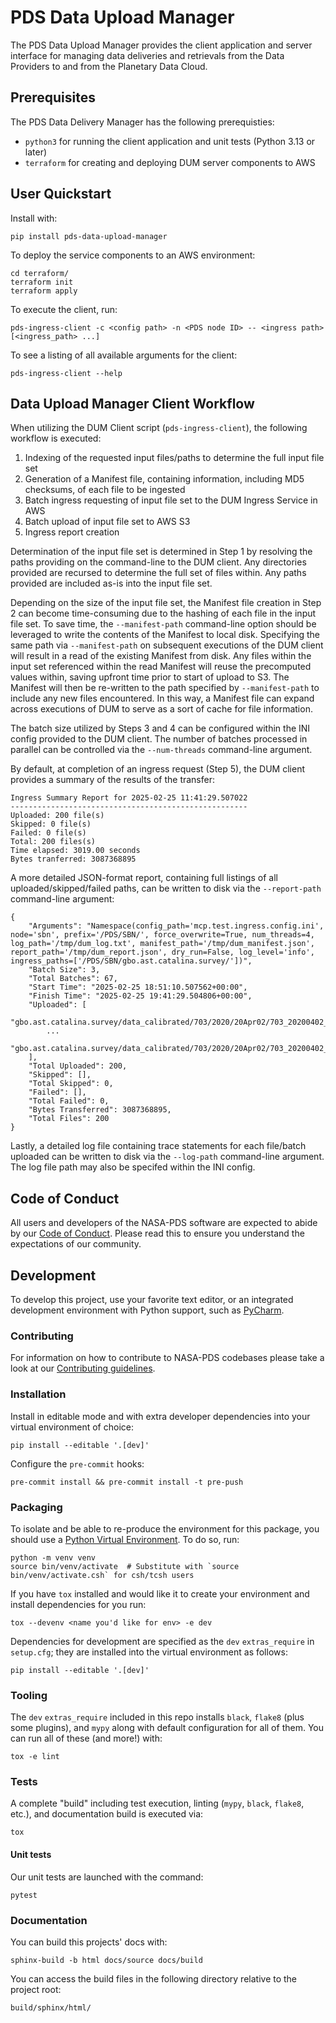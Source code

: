 # PDS Data Upload Manager

The PDS Data Upload Manager provides the client application and server interface for managing data deliveries and retrievals from the Data Providers to and from the Planetary Data Cloud.

## Prerequisites

The PDS Data Delivery Manager has the following prerequisties:

- `python3` for running the client application and unit tests (Python 3.13 or later)
- `terraform` for creating and deploying DUM server components to AWS

## User Quickstart

Install with:

    pip install pds-data-upload-manager

To deploy the service components to an AWS environment:

    cd terraform/
    terraform init
    terraform apply

To execute the client, run:

    pds-ingress-client -c <config path> -n <PDS node ID> -- <ingress path> [<ingress_path> ...]

To see a listing of all available arguments for the client:

    pds-ingress-client --help

## Data Upload Manager Client Workflow

When utilizing the DUM Client script (`pds-ingress-client`), the following workflow is executed:

1. Indexing of the requested input files/paths to determine the full input file set
2. Generation of a Manifest file, containing information, including MD5 checksums, of each file to be ingested
3. Batch ingress requesting of input file set to the DUM Ingress Service in AWS
4. Batch upload of input file set to AWS S3
5. Ingress report creation

Determination of the input file set is determined in Step 1 by resolving the paths providing on
the command-line to the DUM client. Any directories provided are recursed to determine the full set
of files within. Any paths provided are included as-is into the input file set.

Depending on the size of the input file set, the Manifest file creation in Step 2 can become
time-consuming due to the hashing of each file in the input file set. To save time, the `--manifest-path`
command-line option should be leveraged to write the contents of the Manifest to local disk. Specifying
the same path via `--manifest-path` on subsequent executions of the DUM client will result in
a read of the existing Manifest from disk. Any files within the input set referenced within the
read Manifest will reuse the precomputed values within, saving upfront time prior to start of upload
to S3. The Manifest will then be re-written to the path specified by `--manifest-path` to include
any new files encountered. In this way, a Manifest file can expand across executions of DUM to serve
as a sort of cache for file information.

The batch size utilized by Steps 3 and 4 can be configured within the INI config provided to the
DUM client. The number of batches processed in parallel can be controlled via the `--num-threads`
command-line argument.

By default, at completion of an ingress request (Step 5), the DUM client provides a summary of the
results of the transfer:

```
Ingress Summary Report for 2025-02-25 11:41:29.507022
-----------------------------------------------------
Uploaded: 200 file(s)
Skipped: 0 file(s)
Failed: 0 file(s)
Total: 200 files(s)
Time elapsed: 3019.00 seconds
Bytes tranferred: 3087368895
```

A more detailed JSON-format report, containing full listings of all uploaded/skipped/failed paths,
can be written to disk via the `--report-path` command-line argument:

```
{
    "Arguments": "Namespace(config_path='mcp.test.ingress.config.ini', node='sbn', prefix='/PDS/SBN/', force_overwrite=True, num_threads=4, log_path='/tmp/dum_log.txt', manifest_path='/tmp/dum_manifest.json', report_path='/tmp/dum_report.json', dry_run=False, log_level='info', ingress_paths=['/PDS/SBN/gbo.ast.catalina.survey/'])",
    "Batch Size": 3,
    "Total Batches": 67,
    "Start Time": "2025-02-25 18:51:10.507562+00:00",
    "Finish Time": "2025-02-25 19:41:29.504806+00:00",
    "Uploaded": [
        "gbo.ast.catalina.survey/data_calibrated/703/2020/20Apr02/703_20200402_2B_F48FC1_01_0001.arch.fz",
        ...
        "gbo.ast.catalina.survey/data_calibrated/703/2020/20Apr02/703_20200402_2B_N02055_01_0001.arch.xml"
    ],
    "Total Uploaded": 200,
    "Skipped": [],
    "Total Skipped": 0,
    "Failed": [],
    "Total Failed": 0,
    "Bytes Transferred": 3087368895,
    "Total Files": 200
}
```

Lastly, a detailed log file containing trace statements for each file/batch uploaded can be written
to disk via the `--log-path` command-line argument. The log file path may also be specifed within
the INI config.

## Code of Conduct

All users and developers of the NASA-PDS software are expected to abide by our [Code of Conduct](https://github.com/NASA-PDS/.github/blob/main/CODE_OF_CONDUCT.md). Please read this to ensure you understand the expectations of our community.

## Development

To develop this project, use your favorite text editor, or an integrated development environment with Python support, such as [PyCharm](https://www.jetbrains.com/pycharm/).

### Contributing

For information on how to contribute to NASA-PDS codebases please take a look at our [Contributing guidelines](https://github.com/NASA-PDS/.github/blob/main/CONTRIBUTING.md).

### Installation

Install in editable mode and with extra developer dependencies into your virtual environment of choice:

    pip install --editable '.[dev]'

Configure the `pre-commit` hooks:

    pre-commit install && pre-commit install -t pre-push

### Packaging

To isolate and be able to re-produce the environment for this package, you should use a [Python Virtual Environment](https://docs.python.org/3/tutorial/venv.html). To do so, run:

    python -m venv venv
    source bin/venv/activate  # Substitute with `source bin/venv/activate.csh` for csh/tcsh users

If you have `tox` installed and would like it to create your environment and install dependencies for you run:

    tox --devenv <name you'd like for env> -e dev

Dependencies for development are specified as the `dev` `extras_require` in `setup.cfg`; they are installed into the virtual environment as follows:

    pip install --editable '.[dev]'

### Tooling

The `dev` `extras_require` included in this repo installs `black`, `flake8` (plus some plugins), and `mypy` along with default configuration for all of them. You can run all of these (and more!) with:

    tox -e lint

### Tests

A complete "build" including test execution, linting (`mypy`, `black`, `flake8`, etc.), and documentation build is executed via:

    tox

#### Unit tests

Our unit tests are launched with the command:

    pytest

### Documentation

You can build this projects' docs with:

    sphinx-build -b html docs/source docs/build

You can access the build files in the following directory relative to the project root:

    build/sphinx/html/
